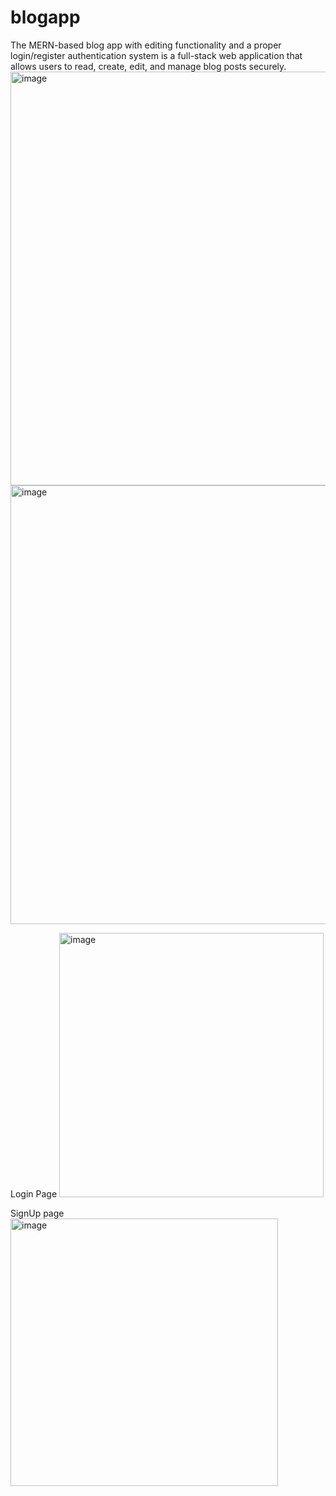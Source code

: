 # blogapp
The MERN-based blog app with editing functionality and a proper login/register authentication system is a full-stack web application that allows users to read, create, edit, and manage blog posts securely.
<img width="662" alt="image" src="https://github.com/aman-kh234/blogapp/assets/105110869/db3a6064-e5a4-4992-b60a-21255ae355ac">
<img width="702" alt="image" src="https://github.com/aman-kh234/blogapp/assets/105110869/d382f8ac-fef1-401e-b5a0-3c5427b50073">

Login Page
<img width="423" alt="image" src="https://github.com/aman-kh234/blogapp/assets/105110869/00eb4ef5-8a27-4308-a333-a956c826526d">

SignUp page
<img width="428" alt="image" src="https://github.com/aman-kh234/blogapp/assets/105110869/fcd1de9f-9260-44e7-9117-078de4b70e0e">
